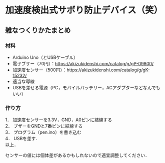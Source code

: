 # 加速度検出式サボり防止デバイス（笑）
## 雑なつくりかたまとめ

### 材料
* Arduino Uno（とUSBケーブル）  
* 電子ブザー（70円）：https://akizukidenshi.com/catalog/g/gP-09800/  
* 加速度センサー（500円）：https://akizukidenshi.com/catalog/g/gK-15232/  
* 適当な導線  
* USBを差せる電源（PC，モバイルバッテリー，ACアダプターなどなんでもいい）  

### 作り方
1． 加速度センサーを3.3V，GND，A0ピンに結線する  
2． ブザーをGNDと7番ピンに結線する  
3． プログラム（pen.ino）を書き込む  
4． USBを差す．  
以上．  
  
センサーの値には個体差があるかもしれないので適宜調整してください．  

